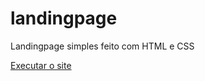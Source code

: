 # landingpage
 Landingpage simples feito com HTML e CSS

<a target="_blank" href="https://misuzan.github.io/landingpage/">Executar o site</a>